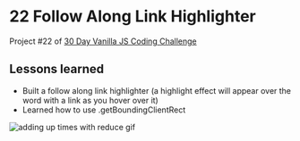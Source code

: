 # 22 Follow Along Link Highlighter

Project #22 of [30 Day Vanilla JS Coding Challenge](https://javascript30.com)

## Lessons learned

-   Built a follow along link highlighter (a highlight effect will appear over the word with a link as you hover over it)
-   Learned how to use .getBoundingClientRect

![adding up times with reduce gif](./assets/follow-along-link-highlighter.gif)
